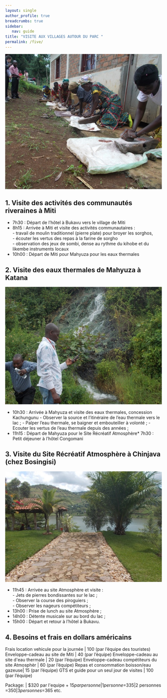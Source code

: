 ```yaml
---
layout: single
author_profile: true
breadcrumbs: true
sidebar:
   nav: guide
title: "VISITE AUX VILLAGES AUTOUR DU PARC "
permalink: /five/
---
```


![Image](../assets/images/image5a.jpg)

## 1. Visite des activités des communautés riveraines à Miti

* 7h30 : Départ de l’hôtel à Bukavu vers le village de Miti
* 8h15 : Arrivée à Miti et visite des activités communautaires :   
        - travail de moulin traditionnel (pierre plate) pour broyer les sorghos,  
        - écouter les vertus des repas à la farine de sorgho  
        - observation des jeux de sombi, dense au rythme du kihobe et du likembe instruments locaux  
* 10h00 : Départ de Miti pour Mahyuza pour les eaux thermales


## 2. Visite des eaux thermales de Mahyuza à Katana 
![Image](../assets/images/image5b.jpg)  

* 10h30 : Arrivée à Mahyuza et visite des eaux thermales, concession Kachungunu
        - Observer la source et l’itinéraire de l’eau thermale vers le lac ;
        - Palper l’eau thermale, se baigner et embouteiller à volonté ;
        - Ecouter les vertus de l’eau thermale depuis des années ;
* 11h15 : Départ de Mahyuza pour le Site Récréatif Atmosphère* 7h30 : Petit déjeuner à l’hôtel Congomani  



## 3. Visite du Site Récréatif Atmosphère à Chinjava (chez Bosingisi) 
![Image](../assets/images/image5c.jpg)

* 11h45 : Arrivée au site Atmosphère et visite :  
        - Jets de pierres bondissantes sur le lac ;  
        - Observer la course des piroguiers ;  
        - Observer les nageurs compétiteurs ;  
* 13h00 : Prise de lunch au site Atmosphère ; 
* 14h00 : Détente musicale sur au bord du lac ;
* 15h00 : Départ et retour à l’hôtel à Bukavu.


## 4. Besoins et frais en dollars américains  

Frais location vehicule pour la journée | 100 (par l’équipe des touristes)
Enveloppe-cadeau au site de Miti | 40 (par l’équipe)
Enveloppe-cadeau au site d'eau thermale | 20 (par l’équipe)
Enveloppe-cadeau compétiteurs du site Atmosphèr | 60 (par l’équipe)
Repas et consommation boisson/eau gazeuse| 15 (par l’équipe)
GTS et guide pour un seul jour de visites |	100 (par l’équipe)

Package: | $320 par l'equipe + $15 par personne|1 personne =$335|2 personnes =$350|3 personnes =$365 etc.

<!--- Package	| USD par X nombre + équipes des touristes --->

<!---
This is page No. 5
<figure class="third">
	<img src="../assets/images/image4.jpg">
	<img src="../assets/images/image5.jpg">
	<img src="../assets/images/image6.jpg">
	<figcaption>Caption describing these three images.</figcaption>
</figure>
![Image1](../assets/images/image3.jpg)

and here is even MORE text --->

